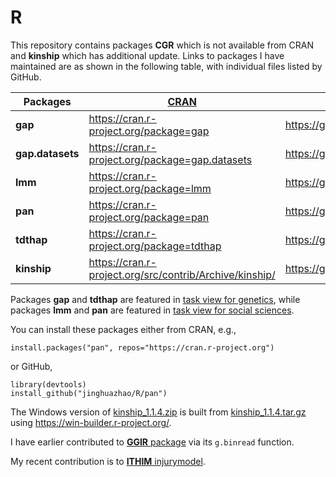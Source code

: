 # R

This repository contains packages **CGR** which is not available from CRAN and **kinship** which has additional update. Links to packages I have maintained are as shown in the following table, with individual files listed by GitHub.

**Packages** | [CRAN](http://cran.r-project.org) | [GitHub](https://github.com/cran)
--------|---------------------------------------------|----------------------------
**gap** | https://cran.r-project.org/package=gap      | https://github.com/cran/gap
**gap.datasets** | https://cran.r-project.org/package=gap.datasets | https://github.com/cran/gap.datasets
**lmm** | https://cran.r-project.org/package=lmm      | https://github.com/cran/lmm
**pan** | https://cran.r-project.org/package=pan      | https://github.com/cran/pan
**tdthap**  | https://cran.r-project.org/package=tdthap | https://github.com/cran/tdthap
**kinship** | https://cran.r-project.org/src/contrib/Archive/kinship/ | https://github.com/cran/kinship

Packages **gap** and **tdthap** are featured in [task view for genetics](https://cran.r-project.org/web/views/Genetics.html), while packages **lmm** and **pan** are featured in [task view for social sciences](https://cran.r-project.org/web/views/SocialSciences.html).

You can install these packages either from CRAN, e.g., 
```
install.packages("pan", repos="https://cran.r-project.org")
```
or GitHub, 
```
library(devtools)
install_github("jinghuazhao/R/pan")
```
The Windows version of [kinship_1.1.4.zip](kinship_1.1.4.zip) is built from [kinship_1.1.4.tar.gz](kinship_1.1.4.tar.gz) using https://win-builder.r-project.org/.

I have earlier contributed to [**GGIR** package](https://cran.r-project.org/package=GGIR) via its `g.binread` function.

My recent contribution is to [**ITHIM** injurymodel](https://github.com/ithim/injurymodel).
